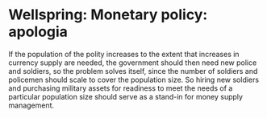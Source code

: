 # Wellspring: Monetary policy: apologia

If the population of the polity increases to the extent that increases in currency supply are needed, the government should then need new police and soldiers, so the problem solves itself, since the number of soldiers and policemen should scale to cover the population size. So hiring new soldiers and purchasing military assets for readiness to meet the needs of a particular population size should serve as a stand-in for money supply management.
